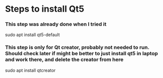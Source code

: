 # Steps to install Qt5

### This step was already done when I tried it
sudo apt install qt5-default

### This step is only for Qt creator, probably not needed to run. Should check later if might be better to just install qt5  in laptop and work there, and delete the creator from here
sudo apt install qtcreator
